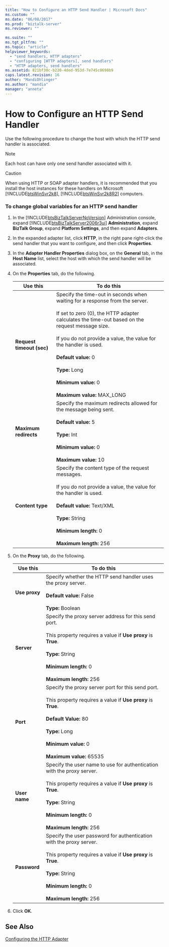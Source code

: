 ```yaml
---
title: "How to Configure an HTTP Send Handler | Microsoft Docs"
ms.custom: ""
ms.date: "06/08/2017"
ms.prod: "biztalk-server"
ms.reviewer: ""

ms.suite: ""
ms.tgt_pltfrm: ""
ms.topic: "article"
helpviewer_keywords: 
  - "send handlers, HTTP adapters"
  - "configuring [HTTP adapters], send handlers"
  - "HTTP adapters, send handlers"
ms.assetid: 821bf30c-b220-4ded-953d-7e745c0698b9
caps.latest.revision: 16
author: "MandiOhlinger"
ms.author: "mandia"
manager: "anneta"
---
```

# How to Configure an HTTP Send Handler
Use the following procedure to change the host with which the HTTP send handler is associated.  
  
> [!NOTE]
>  Each host can have only one send handler associated with it.  
  
> [!CAUTION]
>  When using HTTP or SOAP adapter handlers, it is recommended that you install the host instances for these handlers on Microsoft [!INCLUDE[btsWinSvr2k8](../includes/btswinsvr2k8-md.md)], [!INCLUDE[btsWinSvr2k8R2](../includes/btswinsvr2k8r2-md.md)] computers.  
  
### To change global variables for an HTTP send handler  
  
1.  In the [!INCLUDE[btsBizTalkServerNoVersion](../includes/btsbiztalkservernoversion-md.md)] Administration console, expand [!INCLUDE[btsBizTalkServer2006r3ui](../includes/btsbiztalkserver2006r3ui-md.md)] **Administration**, expand **BizTalk Group**, expand **Platform Settings**, and then expand **Adapters**.  
  
2.  In the expanded adapter list, click **HTTP**, in the right pane right-click the send handler that you want to configure, and then click **Properties**.  
  
3.  In the **Adapter Handler Properties** dialog box, on the **General** tab, in the **Host Name** list, select the host with which the send handler will be associated.  
  
4.  On the **Properties** tab, do the following.  
  
    |Use this|To do this|  
    |--------------|----------------|  
    |**Request timeout (sec)**|Specify the time-out in seconds when waiting for a response from the server.<br /><br /> If set to zero (0), the HTTP adapter calculates the time-out based on the request message size.<br /><br /> If you do not provide a value, the value for the handler is used.<br /><br /> **Default value:** 0<br /><br /> **Type:** Long<br /><br /> **Minimum value:** 0<br /><br /> **Maximum value:** MAX_LONG|  
    |**Maximum redirects**|Specify the maximum redirects allowed for the message being sent.<br /><br /> **Default value:** 5<br /><br /> **Type:** Int<br /><br /> **Minimum value:** 0<br /><br /> **Maximum value:** 10|  
    |**Content type**|Specify the content type of the request messages.<br /><br /> If you do not provide a value, the value for the handler is used.<br /><br /> **Default value:** Text/XML<br /><br /> **Type:** String<br /><br /> **Minimum length:** 0<br /><br /> **Maximum length:** 256|  
  
5.  On the **Proxy** tab, do the following.  
  
    |Use this|To do this|  
    |--------------|----------------|  
    |**Use proxy**|Specify whether the HTTP send handler uses the proxy server.<br /><br /> **Default value:** False<br /><br /> **Type:** Boolean|  
    |**Server**|Specify the proxy server address for this send port.<br /><br /> This property requires a value if **Use proxy** is **True**.<br /><br /> **Type:** String<br /><br /> **Minimum length:** 0<br /><br /> **Maximum length:** 256|  
    |**Port**|Specify the proxy server port for this send port.<br /><br /> This property requires a value if **Use proxy** is **True**.<br /><br /> **Default Value:** 80<br /><br /> **Type:** Long<br /><br /> **Minimum value:** 0<br /><br /> **Maximum value:** 65535|  
    |**User name**|Specify the user name to use for authentication with the proxy server.<br /><br /> This property requires a value if **Use proxy** is **True**.<br /><br /> **Type:** String<br /><br /> **Minimum length:** 0<br /><br /> **Maximum length:** 256|  
    |**Password**|Specify the user password for authentication with the proxy server.<br /><br /> This property requires a value if **Use proxy** is **True**.<br /><br /> **Type:** String<br /><br /> **Minimum length:** 0<br /><br /> **Maximum length:** 256|  
  
6.  Click **OK**.  
  
## See Also  
 [Configuring the HTTP Adapter](../core/configuring-the-http-adapter.md)